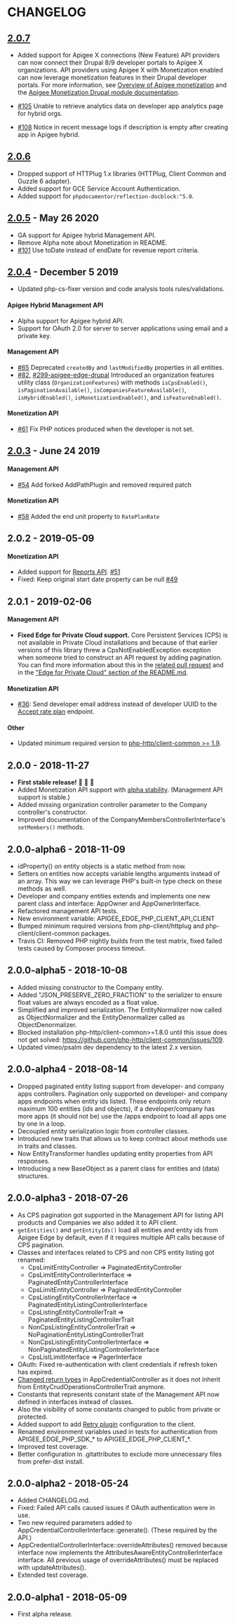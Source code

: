 # CHANGELOG

## [2.0.7](https://github.com/apigee/apigee-client-php/milestone/6?closed=1)
* Added support for Apigee X connections (New Feature)
API providers can now connect their Drupal 8/9 developer portals to Apigee X organizations.  API providers using Apigee X with Monetization enabled can now leverage monetization features in their Drupal developer portals.  For more information, see [Overview of Apigee monetization](https://cloud.google.com/apigee/docs/api-platform/monetization/overview) and the [Apigee Monetization Drupal module documentation](https://www.drupal.org/docs/contributed-modules/apigee-monetization).

* [#105](https://github.com/apigee/apigee-client-php/pull/123) Unable to retrieve analytics data on developer app analytics page for hybrid orgs.
* [#108](https://github.com/apigee/apigee-client-php/pull/125) Notice in recent message logs if description is empty after creating app in Apigee hybrid.

## [2.0.6](https://github.com/apigee/apigee-client-php/milestone/5?closed=1)
* Dropped support of HTTPlug 1.x libraries (HTTPlug, Client Common and Guzzle 6 adapter).
* Added support for GCE Service Account Authentication.
* Added support for `phpdocumentor/reflection-docblock:^5.0`.

## [2.0.5](https://github.com/apigee/apigee-client-php/milestone/3?closed=1) - May 26 2020
* GA support for Apigee hybrid Management API.
* Remove Alpha note about Monetization in README.
* [#101](https://github.com/apigee/apigee-client-php/pull/101) Use toDate instead of endDate for revenue report criteria.

## [2.0.4](https://github.com/apigee/apigee-client-php/milestone/2?closed=1) - December 5 2019
* Updated php-cs-fixer version and code analysis tools rules/validations.
#### Apigee Hybrid Management API
* Alpha support for Apigee hybrid API.
* Support for OAuth 2.0 for server to server applications using email and a private key.
#### Management API
* [#65](https://github.com/apigee/apigee-client-php/pull/74) Deprecated `createdBy` and `lastModifiedBy` properties in
all entities.
* [#82](https://github.com/apigee/apigee-client-php/pull/82),
 [#299-apigee-edge-drupal](https://github.com/apigee/apigee-client-php/pull/93) Introduced an organization features
 utility class (`OrganizationFeatures`) with methods `isCpsEnabled()`, `isPaginationAvailable()`,
 `isCompaniesFeatureAvailable()`, `isHybridEnabled()`, `isMonetizationEnabled()`, and `isFeatureEnabled()`.
#### Monetization API
* [#61](https://github.com/apigee/apigee-client-php/pull/61) Fix PHP notices produced when the developer is not set.

## [2.0.3](https://github.com/apigee/apigee-client-php/milestone/1?closed=1) - June 24 2019
#### Management API
* [#54](https://github.com/apigee/apigee-client-php/pull/54) Add forked AddPathPlugin and removed required patch
#### Monetization API
* [#58](https://github.com/apigee/apigee-client-php/pull/58) Added the end unit property to `RatePlanRate`

## 2.0.2 - 2019-05-09
#### Monetization API
* Added support for [Reports API](https://docs.apigee.com/api-platform/monetization/create-reports). [#51](https://github.com/apigee/apigee-client-php/pull/51)
* Fixed: Keep original start date property can be null [#49](https://github.com/apigee/apigee-client-php/pull/49)

## 2.0.1 - 2019-02-06
#### Management API
* **Fixed Edge for Private Cloud support.** Core Persistent Services (CPS) is not available in Private Cloud installations and because of that earlier versions of this library threw a CpsNotEnabledException exception when someone tried to construct an API request by adding pagination.
You can find more information about this in the [related pull request](https://github.com/apigee/apigee-client-php/pull/43) and in the ["Edge for Private Cloud" section of the README.md](README.md#edge-for-private-cloud).
#### Monetization API
* [#36](https://github.com/apigee/apigee-client-php/issues/36): Send developer email address instead of developer UUID to the [Accept rate plan](https://apidocs.apigee.com/monetize/apis/post/organizations/%7Borg_name%7D/developers/%7Bdeveloper_or_company_id%7D/developer-rateplans) endpoint.
#### Other
* Updated minimum required version to [php-http/client-common >= 1.9](https://github.com/php-http/client-common/blob/master/CHANGELOG.md#190---2019-01-03).

## 2.0.0 - 2018-11-27
* **First stable release!** :tada: :tada: :tada:
* Added Monetization API support with [alpha stability](https://github.com/apigee/apigee-client-php/blob/3856d585878628eb6c44541cf5529055c8a480b6/README.md#monetization-api-alpha-release). (Management API support is stable.)
* Added missing organization controller parameter to the Company controller's constructor.
* Improved documentation of the CompanyMembersControllerInterface's `setMembers()` methods.

## 2.0.0-alpha6 - 2018-11-09
* idProperty() on entity objects is a static method from now.
* Setters on entities now accepts variable lengths arguments instead of an array. This way we can leverage PHP's built-in type check on these methods as well.
* Developer and company entities extends and implements one new parent class and interface: AppOwner and AppOwnerInterface.
* Refactored management API tests.
* New environment variable: APIGEE_EDGE_PHP_CLIENT_API_CLIENT
* Bumped minimum required versions from php-client/httplug and php-client/client-common packages.
* Travis CI: Removed PHP nightly builds from the test matrix, fixed failed tests caused by Composer process timeout.

## 2.0.0-alpha5 - 2018-10-08
* Added missing constructor to the Company entity.
* Added "JSON_PRESERVE_ZERO_FRACTION" to the serializer to ensure float values are always encoded as a float value.
* Simplified and improved serialization. The EntityNormalizer now called as ObjectNormalizer and the EntityDenormalizer called as ObjectDenormalizer.
* Blocked installation php-http/client-common>=1.8.0 until this issue does not get solved: https://github.com/php-http/client-common/issues/109.
* Updated vimeo/psalm dev dependency to the latest 2.x version.

## 2.0.0-alpha4 - 2018-08-14
* Dropped paginated entity listing support from developer- and company apps controllers. Pagination only supported on developer- and company apps endpoints when entity ids listed. These endpoints only return maximum 100 entities (ids and objects), if a developer/company has more apps (it should not be) use the /apps endpoint to load all apps one by one in a loop.
* Decoupled entity serialization logic from controller classes.
* Introduced new traits that allows us to keep contract about methods use in traits and classes.
* Now EntityTransformer handles updating entity properties from API responses.
* Introducing a new BaseObject as a parent class for entities and (data) structures.

## 2.0.0-alpha3 - 2018-07-26

* As CPS pagination got supported in the Management API for listing API products and Companies we also added it to API client.
* `getEntities()` and `getEntityIds()` load all entities and entity ids
from Apigee Edge by default, even if it requires multiple API calls
because of CPS pagination.
* Classes and interfaces related to CPS and non CPS entity listing got renamed:
  * CpsLimitEntityController => PaginatedEntityController
  * CpsLimitEntityControllerInterface => PaginatedEntityControllerInterface
  * CpsLimitEntityController => PaginatedEntityController
  * CpsListingEntityControllerInterface => PaginatedEntityListingControllerInterface
  * CpsListingEntityControllerTrait => PaginatedEntityListingControllerTrait
  * NonCpsListingEntityControllerTrait => NoPaginationEntityListingControllerTrait
  * NonCpsListingEntityControllerInterface => NonPaginatedEntityListingControllerInterface
  * CpsListLimitInterface => PagerInterface
* OAuth: Fixed re-authentication with client credentials if refresh token has expired.
* [Changed return types](https://github.com/apigee/apigee-client-php/commit/a3b51721a5a9d937d978490ae7e7ee6601b8a3b8) in AppCredentialController as it does not inherit from EntityCrudOperationsControllerTrait anymore.
* Constants that represents constant state of the Management API now defined in interfaces instead of classes.
* Also the visibility of some constants changed to public from private or protected.
* Added support to add [Retry plugin](http://docs.php-http.org/en/latest/plugins/retry.html) configuration to the client.
* Renamed environment variables used in tests for authentication from APIGEE_EDGE_PHP_SDK_* to APIGEE_EDGE_PHP_CLIENT_*.
* Improved test coverage.
* Better configuration in .gitattributes to exclude more unnecessary files from prefer-dist install.

## 2.0.0-alpha2 - 2018-05-24

* Added CHANGELOG.md.
* Fixed: Failed API calls caused issues if OAuth authentication were in use.
* Two new required parameters added to AppCredentialControllerInterface::generate().
(These required by the API.)
* AppCredentialControllerInterface::overrideAttributes() removed because
interface now implements the AttributesAwareEntityControllerInterface interface.
All previous usage of overrideAttributes() must be replaced with
updateAttributes().
* Extended test coverage.

## 2.0.0-alpha1 - 2018-05-09

* First alpha release.

